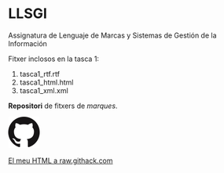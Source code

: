 # LLSGI
Assignatura de Lenguaje de Marcas y Sistemas de Gestión de la Información

Fitxer inclosos en la tasca 1:

1. tasca1_rtf.rtf
2. tasca1_html.html
3. tasca1_xml.xml

**Repositori** de fitxers de *marques*.

![Logo Github](/GitHub-Mark-64px.png)

[El meu HTML a raw.githack.com](https://raw.githack.com/XiscoCantallops/LLSGI/master/tasca1_html.html)
